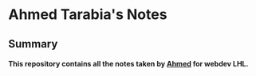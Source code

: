 # Ahmed Tarabia's Notes 

## Summary 

#### This repository contains all the notes taken by [Ahmed](https://github.com/ahmedtarabia) for webdev LHL. 



